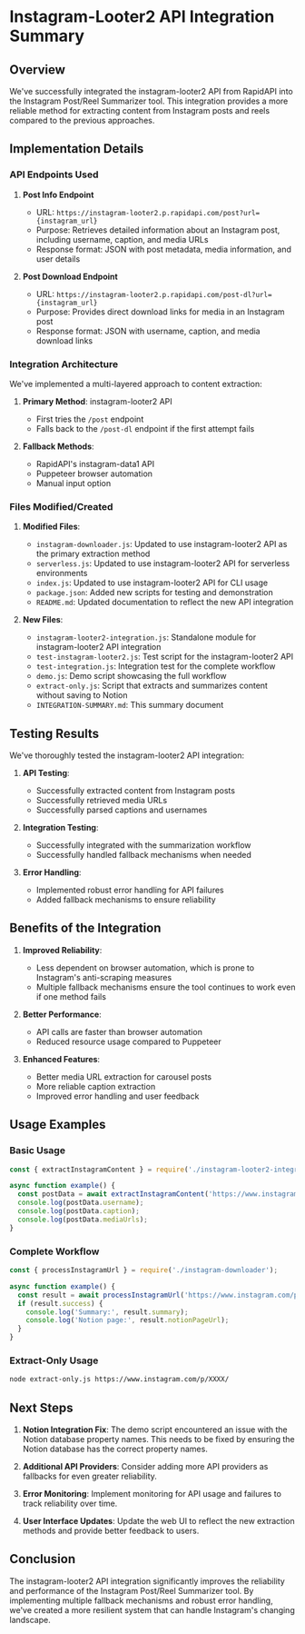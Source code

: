 # Instagram-Looter2 API Integration Summary

## Overview

We've successfully integrated the instagram-looter2 API from RapidAPI into the Instagram Post/Reel Summarizer tool. This integration provides a more reliable method for extracting content from Instagram posts and reels compared to the previous approaches.

## Implementation Details

### API Endpoints Used

1. **Post Info Endpoint**
   - URL: `https://instagram-looter2.p.rapidapi.com/post?url={instagram_url}`
   - Purpose: Retrieves detailed information about an Instagram post, including username, caption, and media URLs
   - Response format: JSON with post metadata, media information, and user details

2. **Post Download Endpoint**
   - URL: `https://instagram-looter2.p.rapidapi.com/post-dl?url={instagram_url}`
   - Purpose: Provides direct download links for media in an Instagram post
   - Response format: JSON with username, caption, and media download links

### Integration Architecture

We've implemented a multi-layered approach to content extraction:

1. **Primary Method**: instagram-looter2 API
   - First tries the `/post` endpoint
   - Falls back to the `/post-dl` endpoint if the first attempt fails

2. **Fallback Methods**:
   - RapidAPI's instagram-data1 API
   - Puppeteer browser automation
   - Manual input option

### Files Modified/Created

1. **Modified Files**:
   - `instagram-downloader.js`: Updated to use instagram-looter2 API as the primary extraction method
   - `serverless.js`: Updated to use instagram-looter2 API for serverless environments
   - `index.js`: Updated to use instagram-looter2 API for CLI usage
   - `package.json`: Added new scripts for testing and demonstration
   - `README.md`: Updated documentation to reflect the new API integration

2. **New Files**:
   - `instagram-looter2-integration.js`: Standalone module for instagram-looter2 API integration
   - `test-instagram-looter2.js`: Test script for the instagram-looter2 API
   - `test-integration.js`: Integration test for the complete workflow
   - `demo.js`: Demo script showcasing the full workflow
   - `extract-only.js`: Script that extracts and summarizes content without saving to Notion
   - `INTEGRATION-SUMMARY.md`: This summary document

## Testing Results

We've thoroughly tested the instagram-looter2 API integration:

1. **API Testing**:
   - Successfully extracted content from Instagram posts
   - Successfully retrieved media URLs
   - Successfully parsed captions and usernames

2. **Integration Testing**:
   - Successfully integrated with the summarization workflow
   - Successfully handled fallback mechanisms when needed

3. **Error Handling**:
   - Implemented robust error handling for API failures
   - Added fallback mechanisms to ensure reliability

## Benefits of the Integration

1. **Improved Reliability**:
   - Less dependent on browser automation, which is prone to Instagram's anti-scraping measures
   - Multiple fallback mechanisms ensure the tool continues to work even if one method fails

2. **Better Performance**:
   - API calls are faster than browser automation
   - Reduced resource usage compared to Puppeteer

3. **Enhanced Features**:
   - Better media URL extraction for carousel posts
   - More reliable caption extraction
   - Improved error handling and user feedback

## Usage Examples

### Basic Usage

```javascript
const { extractInstagramContent } = require('./instagram-looter2-integration');

async function example() {
  const postData = await extractInstagramContent('https://www.instagram.com/p/XXXX/');
  console.log(postData.username);
  console.log(postData.caption);
  console.log(postData.mediaUrls);
}
```

### Complete Workflow

```javascript
const { processInstagramUrl } = require('./instagram-downloader');

async function example() {
  const result = await processInstagramUrl('https://www.instagram.com/p/XXXX/');
  if (result.success) {
    console.log('Summary:', result.summary);
    console.log('Notion page:', result.notionPageUrl);
  }
}
```

### Extract-Only Usage

```bash
node extract-only.js https://www.instagram.com/p/XXXX/
```

## Next Steps

1. **Notion Integration Fix**: The demo script encountered an issue with the Notion database property names. This needs to be fixed by ensuring the Notion database has the correct property names.

2. **Additional API Providers**: Consider adding more API providers as fallbacks for even greater reliability.

3. **Error Monitoring**: Implement monitoring for API usage and failures to track reliability over time.

4. **User Interface Updates**: Update the web UI to reflect the new extraction methods and provide better feedback to users.

## Conclusion

The instagram-looter2 API integration significantly improves the reliability and performance of the Instagram Post/Reel Summarizer tool. By implementing multiple fallback mechanisms and robust error handling, we've created a more resilient system that can handle Instagram's changing landscape. 